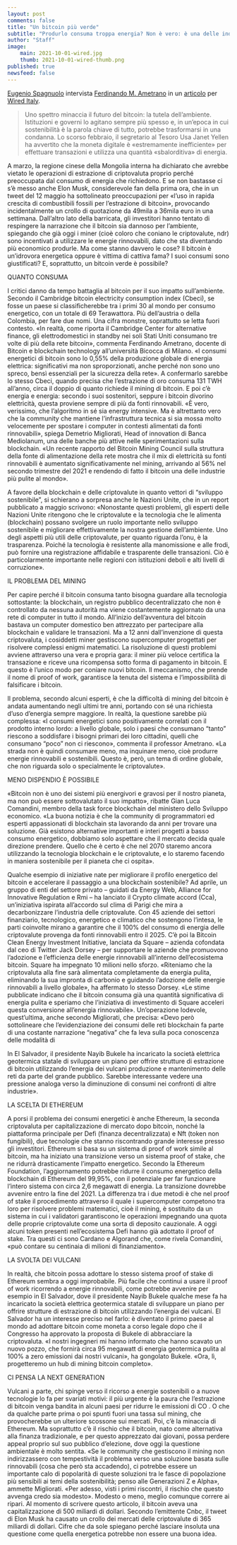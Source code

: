 ```yaml
---
layout: post
comments: false
title: "Un bitcoin più verde"
subtitle: "Produrlo consuma troppa energia? Non è vero: è una delle industrie più rispettose dell’ambiente e più attente alle fonti rinnovabili. Sostenitori e critici della criptovaluta si danno battaglia da tempo a colpi di dati. Chi ha ragione? E, soprattutto, in futuro sarà possibile una moneta digitale completamente green?"
author: "Staff"
image:
    main: 2021-10-01-wired.jpg
    thumb: 2021-10-01-wired-thumb.png
published: true
newsfeed: false
---
```


[Eugenio Spagnuolo](https://twitter.com/speug?lang=en) intervista [Ferdinando M. Ametrano](https://ametrano.net/) in un [articolo](https://pressreader.com/article/282686165391384) per [Wired Italy](https://www.wired.it/).

>Uno spettro minaccia il futuro del bitcoin: la tutela dell’ambiente. Istituzioni e governi lo agitano sempre più spesso e, in un’epoca in cui sostenibilità è la parola chiave di tutto, potrebbe trasformarsi in una condanna. Lo scorso febbraio, il segretario al Tesoro Usa Janet Yellen ha avvertito che la moneta digitale è «estremamente inefficiente» per effettuare transazioni e utilizza una quantità «sbalorditiva» di energia.
>
A marzo, la regione cinese della Mongolia interna ha dichiarato che avrebbe vietato le operazioni di estrazione di criptovaluta proprio perché preoccupata dal consumo di energia che richiedono. E se non bastasse ci s’è messo anche Elon Musk, considerevole fan della prima ora, che in un tweet del 12 maggio ha sottolineato preoccupazioni per «l’uso in rapida crescita di combustibili fossili per l’estrazione di bitcoin», provocando incidentalmente un crollo di quotazione da 49mila a 36mila euro in una settimana. Dall’altro lato della barricata, gli investitori hanno tentato di respingere la narrazione che il bitcoin sia dannoso per l’ambiente, spiegando che già oggi i miner (cioè coloro che coniano le criptovalute, ndr) sono incentivati a utilizzare le energie rinnovabili, dato che sta diventando più economico produrle. Ma come stanno davvero le cose? Il bitcoin è un’idrovora energetica oppure è vittima di cattiva fama? I suoi consumi sono giustificati? E, soprattutto, un bitcoin verde è possibile?
>
QUANTO CONSUMA
>
I critici danno da tempo battaglia al bitcoin per il suo impatto sull’ambiente. Secondo il Cambridge bitcoin electricity consumption index (Cbeci), se fosse un paese si classificherebbe tra i primi 30 al mondo per consumo energetico, con un totale di 69 Terawattora. Più dell’austria o della Colombia, per fare due nomi. Una cifra monstre, soprattutto se letta fuori contesto. «In realtà, come riporta il Cambridge Center for alternative finance, gli elettrodomestici in standby nei soli Stati Uniti consumano tre volte di più della rete bitcoin», commenta Ferdinando Ametrano, docente di Bitcoin e blockchain technology all’università Bicocca di Milano. «I consumi energetici di bitcoin sono lo 0,55% della produzione globale di energia elettrica: significativi ma non sproporzionati, anche perché non sono uno spreco, bensì essenziali per la sicurezza della rete». A confermarlo sarebbe lo stesso Cbeci, quando precisa che l’estrazione di oro consuma 131 TWH all’anno, circa il doppio di quanto richiede il mining di bitcoin. E poi c’è energia e energia: secondo i suoi sostenitori, seppure i bitcoin divorino elettricità, questa proviene sempre di più da fonti rinnovabili. «È vero, verissimo, che l’algoritmo in sé sia energy intensive. Ma è altrettanto vero che la community che mantiene l’infrastruttura tecnica si sia mossa molto velocemente per spostare i computer in contesti alimentati da fonti rinnovabili», spiega Demetrio Migliorati, Head of innovation di Banca Mediolanum, una delle banche più attive nelle sperimentazioni sulla blockchain. «Un recente rapporto del Bitcoin Mining Council sulla struttura della fonte di alimentazione della rete mostra che il mix di elettricità su fonti rinnovabili è aumentato significativamente nel mining, arrivando al 56% nel secondo trimestre del 2021 e rendendo di fatto il bitcoin una delle industrie più pulite al mondo».
>
A favore della blockchain e delle criptovalute in quanto vettori di “sviluppo sostenibile”, si schierano a sorpresa anche le Nazioni Unite, che in un report pubblicato a maggio scrivono: «Nonostante questi problemi, gli esperti delle Nazioni Unite ritengono che le criptovalute e la tecnologia che le alimenta (blockchain) possano svolgere un ruolo importante nello sviluppo sostenibile e migliorare effettivamente la nostra gestione dell’ambiente. Uno degli aspetti più utili delle criptovalute, per quanto riguarda l’onu, è la trasparenza. Poiché la tecnologia è resistente alla manomissione e alle frodi, può fornire una registrazione affidabile e trasparente delle transazioni. Ciò è particolarmente importante nelle regioni con istituzioni deboli e alti livelli di corruzione».
>
IL PROBLEMA DEL MINING
>
Per capire perché il bitcoin consuma tanto bisogna guardare alla tecnologia sottostante: la blockchain, un registro pubblico decentralizzato che non è controllato da nessuna autorità ma viene costantemente aggiornato da una rete di computer in tutto il mondo. All’inizio dell’avventura del bitcoin bastava un computer domestico ben attrezzato per partecipare alla blockchain e validare le transazioni. Ma a 12 anni dall’invenzione di questa criptovaluta, i cosiddetti miner gestiscono supercomputer progettati per risolvere complessi enigmi matematici. La risoluzione di questi problemi avviene attraverso una vera e propria gara: il miner più veloce certifica la transazione e riceve una ricompensa sotto forma di pagamento in bitcoin. E questo è l’unico modo per coniare nuovi bitcoin. Il meccanismo, che prende il nome di proof of work, garantisce la tenuta del sistema e l’impossibilità di falsificare i bitcoin.
>
Il problema, secondo alcuni esperti, è che la difficoltà di mining del bitcoin è andata aumentando negli ultimi tre anni, portando con sé una richiesta d’uso d’energia sempre maggiore. In realtà, la questione sarebbe più complessa: «I consumi energetici sono positivamente correlati con il prodotto interno lordo: a livello globale, solo i paesi che consumano “tanto” riescono a soddisfare i bisogni primari dei loro cittadini, quelli che consumano “poco” non ci riescono», commenta il professor Ametrano. «La strada non è quindi consumare meno, ma inquinare meno, cioè produrre energie rinnovabili e sostenibili. Questo è, però, un tema di ordine globale, che non riguarda solo o specialmente le criptovalute».
>
MENO DISPENDIO È POSSIBILE
>
«Bitcoin non è uno dei sistemi più energivori e gravosi per il nostro pianeta, ma non può essere sottovalutato il suo impatto», ribatte Gian Luca Comandini, membro della task force blockchain del ministero dello Sviluppo economico. «La buona notizia è che la community di programmatori ed esperti appassionati di blockchain sta lavorando da anni per trovare una soluzione. Già esistono alternative importanti e interi progetti a basso consumo energetico, dobbiamo solo aspettare che il mercato decida quale direzione prendere. Quello che è certo è che nel 2070 staremo ancora utilizzando la tecnologia blockchain e le criptovalute, e lo staremo facendo in maniera sostenibile per il pianeta che ci ospita».
>
Qualche esempio di iniziative nate per migliorare il profilo energetico del bitcoin e accelerare il passaggio a una blockchain sostenibile? Ad aprile, un gruppo di enti del settore privato – guidati da Energy Web, Alliance for Innovative Regulation e Rmi – ha lanciato il Crypto climate accord (Cca), un’iniziativa ispirata all’accordo sul clima di Parigi che mira a decarbonizzare l’industria delle criptovalute. Con 45 aziende dei settori finanziario, tecnologico, energetico e climatico che sostengono l’intesa, le parti coinvolte mirano a garantire che il 100% del consumo di energia delle criptovalute provenga da fonti rinnovabili entro il 2025. C’è poi la Bitcoin Clean Energy Investment Initiative, lanciata da Square – azienda cofondata dal ceo di Twitter Jack Dorsey – per supportare le aziende che promuovono l’adozione e l’efficienza delle energie rinnovabili all’interno dell’ecosistema bitcoin. Square ha impegnato 10 milioni nello sforzo. «Riteniamo che la criptovaluta alla fine sarà alimentata completamente da energia pulita, eliminando la sua impronta di carbonio e guidando l’adozione delle energie rinnovabili a livello globale», ha affermato lo stesso Dorsey. «Le stime pubblicate indicano che il bitcoin consuma già una quantità significativa di energia pulita e speriamo che l’iniziativa di investimento di Square acceleri questa conversione all’energia rinnovabile». Un’operazione lodevole, quest’ultima, anche secondo Migliorati, che precisa: «Devo però sottolineare che l’evidenziazione dei consumi delle reti blockchain fa parte di una costante narrazione “negativa” che fa leva sulla poca conoscenza delle modalità di
>
In El Salvador, il presidente Nayib Bukele ha incaricato la società elettrica geotermica statale di sviluppare un piano per offrire strutture di estrazione di bitcoin utilizzando l’energia dei vulcani produzione e mantenimento delle reti da parte del grande pubblico. Sarebbe interessante vedere una pressione analoga verso la diminuzione di consumi nei confronti di altre industrie».
>
LA SCELTA DI ETHEREUM
>
A porsi il problema dei consumi energetici è anche Ethereum, la seconda criptovaluta per capitalizzazione di mercato dopo bitcoin, nonché la piattaforma principale per Defi (finanza decentralizzata) e Nft (token non fungibili), due tecnologie che stanno riscontrando grande interesse presso gli investitori. Ethereum si basa su un sistema di proof of work simile al bitcoin, ma ha iniziato una transizione verso un sistema proof of stake, che ne ridurrà drasticamente l’impatto energetico. Secondo la Ethereum Foundation, l’aggiornamento potrebbe ridurre il consumo energetico della blockchain di Ethereum del 99,95%, con il potenziale per far funzionare l’intero sistema con circa 2,6 megawatt di energia. La transizione dovrebbe avvenire entro la fine del 2021. La differenza tra i due metodi è che nel proof of stake il procedimento attraverso il quale i supercomputer competono tra loro per risolvere problemi matematici, cioè il mining, è sostituito da un sistema in cui i validatori garantiscono le operazioni impegnando una quota delle proprie criptovalute come una sorta di deposito cauzionale. A oggi alcuni token presenti nell’ecosistema Defi hanno già adottato il proof of stake. Tra questi ci sono Cardano e Algorand che, come rivela Comandini, «può contare su centinaia di milioni di finanziamento».
>
LA SVOLTA DEI VULCANI
>
In realtà, che bitcoin possa adottare lo stesso sistema proof of stake di Ethereum sembra a oggi improbabile. Più facile che continui a usare il proof of work ricorrendo a energie rinnovabili, come potrebbe avvenire per esempio in El Salvador, dove il presidente Nayib Bukele qualche mese fa ha incaricato la società elettrica geotermica statale di sviluppare un piano per offrire strutture di estrazione di bitcoin utilizzando l’energia dei vulcani. El Salvador ha un interesse preciso nel farlo: è diventato il primo paese al mondo ad adottare bitcoin come moneta a corso legale dopo che il Congresso ha approvato la proposta di Bukele di abbracciare la criptovaluta. «I nostri ingegneri mi hanno informato che hanno scavato un nuovo pozzo, che fornirà circa 95 megawatt di energia geotermica pulita al 100% a zero emissioni dai nostri vulcani», ha gongolato Bukele. «Ora, lì, progetteremo un hub di mining bitcoin completo».
>
CI PENSA LA NEXT GENERATION
>
Vulcani a parte, chi spinge verso il ricorso a energie sostenibili o a nuove tecnologie lo fa per svariati motivi: il più urgente è la paura che l’estrazione di bitcoin venga bandita in alcuni paesi per ridurre le emissioni di CO . O che da qualche parte prima o poi spunti fuori una tassa sul mining, che provocherebbe un ulteriore scossone sui mercati. Poi, c’è la minaccia di Ethereum. Ma soprattutto c’è il rischio che il bitcoin, nato come alternativa alla finanza tradizionale, e per questo apprezzato dai giovani, possa perdere appeal proprio sul suo pubblico d’elezione, dove oggi la questione ambientale è molto sentita. «Se le community che gestiscono il mining non indirizzassero con tempestività il problema verso una soluzione basata sulle rinnovabili (cosa che però sta accadendo), ci potrebbe essere un importante calo di popolarità di queste soluzioni tra le fasce di popolazione più sensibili ai temi della sostenibilità; penso alle Generazioni Z e Alpha», ammette Migliorati. «Per adesso, visti i primi riscontri, il rischio che questo avvenga credo sia modesto». Modesto o meno, meglio comunque correre ai ripari. Al momento di scrivere questo articolo, il bitcoin aveva una capitalizzazione di 500 miliardi di dollari. Secondo l’emittente Cnbc, il tweet di Elon Musk ha causato un crollo dei mercati delle criptovalute di 365 miliardi di dollari. Cifre che da sole spiegano perché lasciare insoluta una questione come quella energetica potrebbe non essere una buona idea.